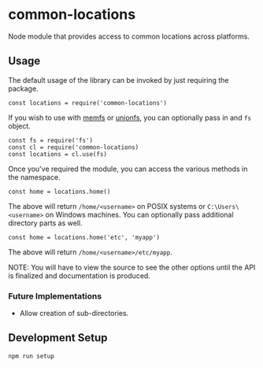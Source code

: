 # common-locations

Node module that provides access to common locations across platforms.

## Usage

The default usage of the library can be invoked by just requiring the package.
```
const locations = require('common-locations')
```

If you wish to use with [memfs](https://www.npmjs.com/package/memfs) or
[unionfs](https://www.npmjs.com/package/unionfs), you can optionally pass in and
`fs` object.
```
const fs = require('fs')
const cl = require('common-locations)
const locations = cl.use(fs)
```

Once you've required the module, you can access the various methods in the namespace.
```
const home = locations.home()
```

The above will return `/home/<username>` on POSIX systems or `C:\Users\<username>` on
Windows machines. You can optionally pass additional directory parts as well.
```
const home = locations.home('etc', 'myapp')
```

The above will return `/home/<username>/etc/myapp`.

NOTE: You will have to view the source to see the other options until the API is finalized
and documentation is produced.

### Future Implementations

- Allow creation of sub-directories.

## Development Setup
```
npm run setup
```